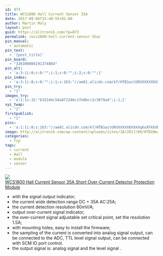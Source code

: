 ```yaml
---
id: 873
title: WCS1800 Hall Current Sensor 35A
date: 2017-09-06T15:40:55+01:00
author: Martin Maly
layout: post
guid: https://alitronik.com/?p=873
permalink: /wcs1800-hall-current-sensor-35a/
pin_manual:
  - automatic
pin_text:
  - '[post_title]'
pin_board:
  - "326300004191374864"
pin_alt:
  - 'a:3:{i:0;s:0:"";i:1;s:0:"";i:2;s:0:"";}'
pin_index:
  - 'a:3:{i:0;s:0:"";i:1;s:163:"//ae01.alicdn.com/kf/HTB1witGRVXXXXX6XXXXq6xXFXXXB/1PCS-font-b-WCS1800-b-font-Hall-Current-Sensor-35A-Short-Over-Current-Detector-Protection-Module.jpg_220x220.jpg";i:2;s:98:"http://alitronik.com/wp-content/uploads/sites/18/2017/09/HTB1Nmzmb43IL1JjSZPfq6ArUVXa8-300x300.jpg";}'
pin_try:
  - "1"
images_try:
  - 'a:1:{s:32:"b32244c54a8f2246c1fe0bcc2c3079a4";i:1;}'
xyz_twap:
  - "1"
firstpublish:
  - "1"
pins:
  - 'a:1:{i:0;s:163:"//ae01.alicdn.com/kf/HTB1witGRVXXXXX6XXXXq6xXFXXXB/1PCS-font-b-WCS1800-b-font-Hall-Current-Sensor-35A-Short-Over-Current-Detector-Protection-Module.jpg_220x220.jpg";}'
image: http://alitronik.com/wp-content/uploads/sites/18/2017/09/HTB1Nmzmb43IL1JjSZPfq6ArUVXa8.jpg
categories:
  - Tip
tags:
  - current
  - Hall
  - module
  - sensor
---
```

<a href="http://s.click.aliexpress.com/e/AujIybq" target="_parent"><img src="//ae01.alicdn.com/kf/HTB1witGRVXXXXX6XXXXq6xXFXXXB/1PCS-font-b-WCS1800-b-font-Hall-Current-Sensor-35A-Short-Over-Current-Detector-Protection-Module.jpg_220x220.jpg" /><span style="display: block;">WCS1800 Hall Current Sensor 35A Short Over-Current Detector Protection Module</span></a>

  * with the signal output indicator;
  * the current wide detection range DC + 35A AC:25A;
  * the current detection resolution 60mV/A;
  * output over-current signal indicator;
  * the over-current signal adjustable set critical point, set the resolution 1.5A;
  * with mounting holes, easy to install the firmware;
  * the sampling of the current is converted into analog signal output, can be connected to the ADC, TTL level signal output, can be connected with SCM IO port control.
  * the output signal is: analog signal and the level signal .